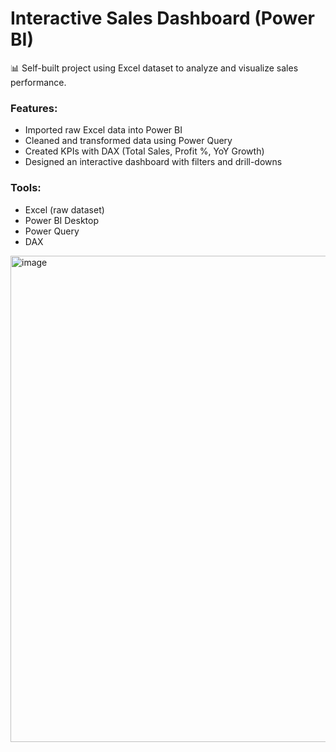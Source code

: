 # Interactive Sales Dashboard (Power BI)

📊 Self-built project using Excel dataset to analyze and visualize sales performance.  

### Features:
- Imported raw Excel data into Power BI
- Cleaned and transformed data using Power Query
- Created KPIs with DAX (Total Sales, Profit %, YoY Growth)
- Designed an interactive dashboard with filters and drill-downs

### Tools:
- Excel (raw dataset)
- Power BI Desktop
- Power Query
- DAX
<img width="1336" height="778" alt="image" src="https://github.com/user-attachments/assets/2bc550cf-95c8-4bdd-8858-edaf658349c1" />
